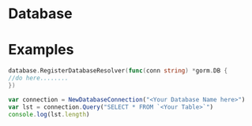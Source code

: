 # Database


# Examples

```go
database.RegisterDatabaseResolver(func(conn string) *gorm.DB {
//do here........
})
```

```js
var connection = NewDatabaseConnection("<Your Database Name here>")
var lst = connection.Query("SELECT * FROM `<Your Table>`")
console.log(lst.length)
```
